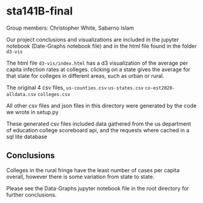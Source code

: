 # sta141B-final

Group members:
Christopher White,
Sabarno Islam

Our project conclusions and visualizations are included in the 
jupyter notebook (Date-Graphs notebook file) and in the html file found in the folder `d3-vis`

The html file `d3-vis/index.html` has a d3 visualization of the average per capita infection rates at colleges.
clicking on a state gives the average for that state for colleges in different areas, such as urban or rural.

The original 4 csv files, `us-counties.csv` `us-states.csv` `co-est2020-alldata.csv` `colleges.csv`

All other csv files and json files in this directory were generated by the code we wrote in setup.py

These generated csv files included data gathered from the us department of education college scoreboard api, and the
requests where cached in a sql lite database


## Conclusions

Colleges in the rural fringe have the least number of cases per capita overall, 
however there is some variation from state to state.

Please see the Data-Graphs jupyter notebook file in the root directory for further conclusions.




